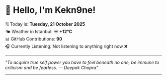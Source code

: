 # 👋 Hello, I'm Kekn9ne!

🗓️ Today is: **Tuesday, 21 October 2025**  
🌤️ Weather in Istanbul: **☀️   +12°C**  
📊 GitHub Contributions: **90**  
🎧 Currently Listening: Not listening to anything right now ❌

---

_"To acquire true self power you have to feel beneath no one, be immune to criticism and be fearless. — *Deepak Chopra*"_

---
